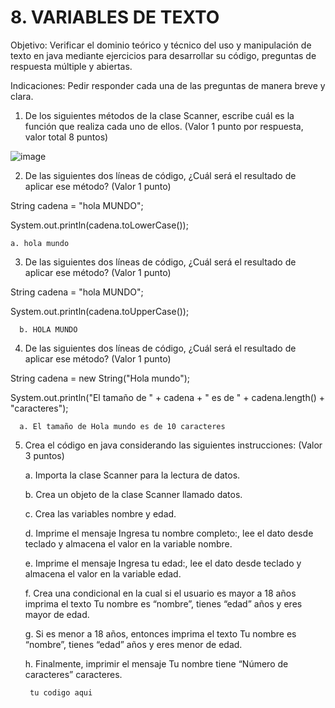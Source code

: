 # 8. VARIABLES DE TEXTO

Objetivo: Verificar el dominio teórico y técnico del uso y manipulación de texto en java
mediante ejercicios para desarrollar su código, preguntas de respuesta múltiple y
abiertas.

Indicaciones: Pedir responder cada una de las preguntas de manera breve y clara.

1. De los siguientes métodos de la clase Scanner, escribe cuál es la función que
realiza cada uno de ellos. (Valor 1 punto por respuesta, valor total 8 puntos)

![image](https://user-images.githubusercontent.com/91554777/180586209-3b52cbdf-7038-4243-9f5b-05a6ee157f76.png)

2. De las siguientes dos líneas de código, ¿Cuál será el resultado de aplicar ese
método? (Valor 1 punto)

String cadena = "hola MUNDO";

System.out.println(cadena.toLowerCase());
    
    a. hola mundo

    
3. De las siguientes dos líneas de código, ¿Cuál será el resultado de aplicar ese
método? (Valor 1 punto)

String cadena = "hola MUNDO";

System.out.println(cadena.toUpperCase());

      b. HOLA MUNDO

      
4. De las siguientes dos líneas de código, ¿Cuál será el resultado de aplicar ese
método? (Valor 1 punto)

String cadena = new String("Hola mundo");

System.out.println("El tamaño de " + cadena + " es de " + cadena.length() + "caracteres");

      a. El tamaño de Hola mundo es de 10 caracteres
      
5. Crea el código en java considerando las siguientes instrucciones: (Valor 3 puntos)

    a. Importa la clase Scanner para la lectura de datos.

    b. Crea un objeto de la clase Scanner llamado datos.

    c. Crea las variables nombre y edad.

    d. Imprime el mensaje Ingresa tu nombre completo:, lee el dato desde
    teclado y almacena el valor en la variable nombre.

    e. Imprime el mensaje Ingresa tu edad:, lee el dato desde teclado y almacena
    el valor en la variable edad.

    f. Crea una condicional en la cual si el usuario es mayor a 18 años imprima el
    texto Tu nombre es “nombre”, tienes “edad” años y eres mayor de edad.

    g. Si es menor a 18 años, entonces imprima el texto Tu nombre es “nombre”,
    tienes “edad” años y eres menor de edad.

    h. Finalmente, imprimir el mensaje Tu nombre tiene “Número de caracteres”
    caracteres.
    
        tu codigo aqui
